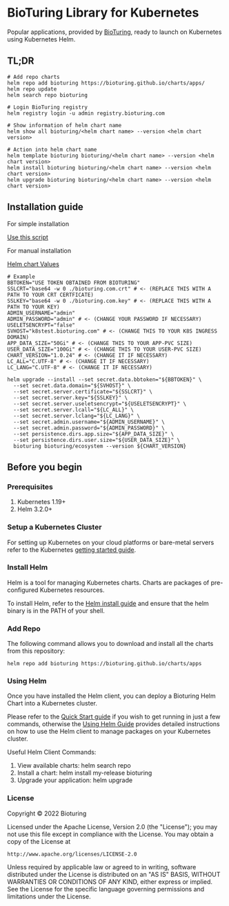 # BioTuring Library for Kubernetes

Popular applications, provided by [BioTuring](https://bioturing.com), ready to launch on Kubernetes using Kubernetes Helm.

## TL;DR

```shell
# Add repo charts
helm repo add bioturing https://bioturing.github.io/charts/apps/
helm repo update
helm search repo bioturing

# Login BioTuring registry
helm registry login -u admin registry.bioturing.com

# Show information of helm chart name
helm show all bioturing/<helm chart name> --version <helm chart version>

# Action into helm chart name
helm template bioturing bioturing/<helm chart name> --version <helm chart version>
helm install bioturing bioturing/<helm chart name> --version <helm chart version>
helm upgrade bioturing bioturing/<helm chart name> --version <helm chart version>
```

## Installation guide

For simple installation

[Use this script](https://github.com/bioturing/installation)

For manual installation

[Helm chart Values](https://github.com/bioturing/installation)

```
# Example
BBTOKEN="USE TOKEN OBTAINED FROM BIOTURING"
SSLCRT="base64 -w 0 ./bioturing.com.crt" # <- (REPLACE THIS WITH A PATH TO YOUR CRT CERTFICATE)
SSLKEY="base64 -w 0 ./bioturing.com.key" # <- (REPLACE THIS WITH A PATH TO YOUR KEY)
ADMIN_USERNAME="admin"
ADMIN_PASSWORD="admin" # <- (CHANGE YOUR PASSWORD IF NECESSARY)
USELETSENCRYPT="false"
SVHOST="k8stest.bioturing.com" # <- (CHANGE THIS TO YOUR K8S INGRESS DOMAIN)
APP_DATA_SIZE="50Gi" # <- (CHANGE THIS TO YOUR APP-PVC SIZE)
USER_DATA_SIZE="100Gi" # <- (CHANGE THIS TO YOUR USER-PVC SIZE)
CHART_VERSION="1.0.24" # <- (CHANGE IT IF NECESSARY)
LC_ALL="C.UTF-8" # <- (CHANGE IT IF NECESSARY)
LC_LANG="C.UTF-8" # <- (CHANGE IT IF NECESSARY)

helm upgrade --install --set secret.data.bbtoken="${BBTOKEN}" \
  --set secret.data.domain="${SVHOST}" \
  --set secret.server.certificate="${SSLCRT}" \
  --set secret.server.key="${SSLKEY}" \
  --set secret.server.useletsencrypt="${USELETSENCRYPT}" \
  --set secret.server.lcall="${LC_ALL}" \
  --set secret.server.lclang="${LC_LANG}" \
  --set secret.admin.username="${ADMIN_USERNAME}" \
  --set secret.admin.password="${ADMIN_PASSWORD}" \
  --set persistence.dirs.app.size="${APP_DATA_SIZE}" \
  --set persistence.dirs.user.size="${USER_DATA_SIZE}" \
  bioturing bioturing/ecosystem --version ${CHART_VERSION}
```

## Before you begin

### Prerequisites

1. Kubernetes 1.19+
2. Helm 3.2.0+

### Setup a Kubernetes Cluster

For setting up Kubernetes on your cloud platforms or bare-metal servers refer to the Kubernetes [getting started guide](https://kubernetes.io/docs/setup/).

### Install Helm

Helm is a tool for managing Kubernetes charts. Charts are packages of pre-configured Kubernetes resources.

To install Helm, refer to the [Helm install guide](https://github.com/helm/helm#install) and ensure that the helm binary is in the PATH of your shell.

### Add Repo

The following command allows you to download and install all the charts from this repository:

```
helm repo add bioturing https://bioturing.github.io/charts/apps
```

### Using Helm

Once you have installed the Helm client, you can deploy a Bioturing Helm Chart into a Kubernetes cluster.

Please refer to the [Quick Start guide](https://helm.sh/docs/intro/quickstart/) if you wish to get running in just a few commands, otherwise the [Using Helm Guide](https://helm.sh/docs/intro/using_helm/) provides detailed instructions on how to use the Helm client to manage packages on your Kubernetes cluster.

Useful Helm Client Commands:

1. View available charts: helm search repo
2. Install a chart: helm install my-release bioturing<package-name>
3. Upgrade your application: helm upgrade

### License

Copyright © 2022 Bioturing

Licensed under the Apache License, Version 2.0 (the "License"); you may not use this file except in compliance with the License. You may obtain a copy of the License at

```
http://www.apache.org/licenses/LICENSE-2.0
```

Unless required by applicable law or agreed to in writing, software distributed under the License is distributed on an "AS IS" BASIS, WITHOUT WARRANTIES OR CONDITIONS OF ANY KIND, either express or implied. See the License for the specific language governing permissions and limitations under the License.